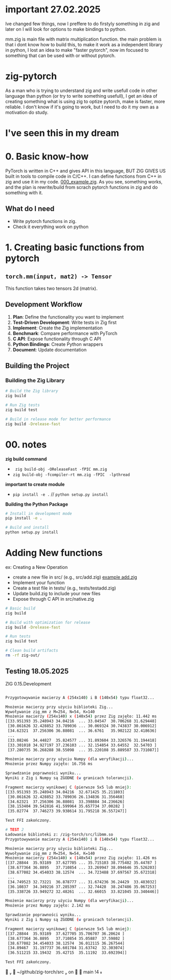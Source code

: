 # important 27.02.2025
Ive changed few things, now I preffere to do firstyly something in zig and later on I will look for options to make bindings to python. 

mm.zig is main file with matrix multiplication function. the main problem is that i dont know how to build this, to make it work as a independent library in python, I lost an idea to make "faster pytorch", now im focused to something that can be used with or without pytorch. 


# zig-pytorch
As a man who is trying to understand zig and write usefull code in other language than python (or try to write something usefull), I get an idea of creating something what is using zig to optize pytorch, make is faster, more reliable. I don't know if it's going to work, but I need to do it my own as a motivation do study. 
# I've seen this in my dream
# 0. Basic know-how
PyTorch is written in C++ and gives API in this language, BUT ZIG GIVES US built in tools to compile code in C/C++. I can define functions from C++ in zig and use it in my code. [000_example.zig](mm.zig). As you see, something works, and the plan is  rewrite/build from scrach pytorch functions in zig and do something with it. 
## What do I need
- Write pytorch functions in zig.
- Check it everything work on python 

# 1. Creating basic functions from pytorch
## `torch.mm(input, mat2) -> Tensor`
This function takes two tensors 2d (matrix).









## Development Workflow

1. **Plan**: Define the functionality you want to implement
2. **Test-Driven Development**: Write tests in Zig first
3. **Implement**: Create the Zig implementation
4. **Benchmark**: Compare performance with PyTorch
5. **C API**: Expose functionality through C API
6. **Python Bindings**: Create Python wrappers
7. **Document**: Update documentation

## Building the Project

### Building the Zig Library

```bash
# Build the Zig library
zig build

# Run Zig tests
zig build test

# Build in release mode for better performance
zig build -Drelease-fast
```
# 00. notes

**zig build command**
- ` zig build-obj -OReleaseFast -fPIC mm.zig`
- `zig build-obj -fcompiler-rt mm.zig -fPIC  -lpthread`

**important to create module**
- `pip install -e .` // `python setup.py install`


**Building the Python Package**
```bash
# Install in development mode
pip install -e .

# Build and install
python setup.py install
```


# Adding New functions


ex: Creating a New Operation

- create a new file in src/ (e.g., src/add.zig)  [example add.zig](src/add.zig)
- Implement your function
- Create a test file in tests/ (e.g., tests/testadd.zig)
- Update build.zig to include your new files
- Expose through C API in src/native.zig

```bash
# Basic build
zig build

# Build with optimization for release
zig build -Drelease-fast

# Run tests
zig build test

# Clean build artifacts
rm -rf zig-out/
```




## Testing 18.05.2025
ZIG 0.15.Development
```bash

Przygotowywanie macierzy A (254x140) i B (140x54) typu float32...

Mnożenie macierzy przy użyciu biblioteki Zig...
Wywoływanie zig_mm z M=254, N=54, K=140
Mnożenie macierzy (254x140) x (140x54) przez Zig zajęło: 11.442 ms
[[33.951393 35.248943 34.04216  ... 33.04547  30.706268 31.629448]
 [30.861626 32.428852 33.789036 ... 30.069324 30.743837 30.006912]
 [34.62321  37.256306 36.88081  ... 36.6761   35.902122 32.418636]
 ...
 [33.08246  34.44827  35.824577 ... 31.893604 33.326576 31.194418]
 [33.301018 34.927197 37.236103 ... 32.154854 33.64552  32.54703 ]
 [37.280735 36.268288 38.55098  ... 35.220108 35.889587 33.731087]]

Mnożenie macierzy przy użyciu Numpy (dla weryfikacji)...
Mnożenie przez Numpy zajęło: 16.756 ms

Sprawdzanie poprawności wyniku...
Wyniki z Zig i Numpy są ZGODNE (w granicach tolerancji).

Fragment macierzy wynikowej C (pierwsze 5x5 lub mniej):
[[33.951393 35.248943 34.04216  32.671425 35.211803]
 [30.861626 32.428852 33.789036 26.134836 31.356468]
 [34.62321  37.256306 36.88081  33.398884 34.236626]
 [38.153404 39.542816 41.599964 35.657734 37.00282 ]
 [35.02774  37.746273 39.938614 31.795218 36.557247]]

Test FFI zakończony.

# TEST 2 
Ładowanie biblioteki z: /zig-torch/src/libmm.so
Przygotowywanie macierzy A (254x140) i B (140x54) typu float32...

Mnożenie macierzy przy użyciu biblioteki Zig...
Wywoływanie zig_mm z M=254, N=54, K=140
Mnożenie macierzy (254x140) x (140x54) przez Zig zajęło: 11.426 ms
[[37.28844  35.93189  37.627705 ... 35.715103 38.775482 35.44787 ]
 [38.677364 36.8895   37.710854 ... 33.269947 38.094646 35.526203]
 [38.677082 34.454033 38.12574  ... 34.723488 37.697567 35.672318]
 ...
 [34.749523 32.73221  36.878777 ... 31.674236 36.24429  33.483032]
 [36.10837  34.349216 37.285397 ... 32.74428  38.247486 35.067253]
 [35.338726 33.949272 32.48261  ... 32.66015  33.821045 33.340446]]

Mnożenie macierzy przy użyciu Numpy (dla weryfikacji)...
Mnożenie przez Numpy zajęło: 2.142 ms

Sprawdzanie poprawności wyniku...
Wyniki z Zig i Numpy są ZGODNE (w granicach tolerancji).

Fragment macierzy wynikowej C (pierwsze 5x5 lub mniej):
[[37.28844  35.93189  37.627705 35.706707 36.20624 ]
 [38.677364 36.8895   37.710854 35.05887  37.59802 ]
 [38.677082 34.454033 38.12574  36.012115 36.267544]
 [34.89467  31.197737 36.601784 31.63742  32.303074]
 [36.511215 33.19432  35.42715  35.11192  33.692394]]

Test FFI zakończony.
```
    ~/github/zig-torch/src  on   main !4                   
